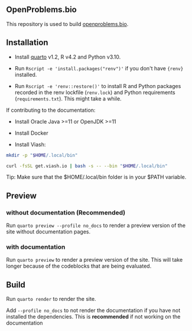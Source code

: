 ## OpenProblems.bio

This repository is used to build [openproblems.bio](https://openproblems.bio).

## Installation

* Install [quarto](https://quarto.org) v1.2, R v4.2 and Python v3.10.

* Run `Rscript -e 'install.packages("renv")'` if you don't have `{renv}` installed.

* Run `Rscript -e 'renv::restore()'` to install R and Python packages recorded in the renv lockfile (`renv.lock`) and Python requirements (`requirements.txt`).
  This might take a while.

If contributing to the documentation:

* Install Oracle Java >=11 or OpenJDK >=11

* Install Docker

* Install Viash:

```bash
mkdir -p "$HOME/.local/bin"

curl -fsSL get.viash.io | bash -s -- --bin "$HOME/.local/bin"
```

Tip: Make sure that the $HOME/.local/bin folder is in your $PATH variable.

## Preview

### without documentation (Recommended)

Run `quarto preview --profile no_docs` to render a preview version of the site without documentation pages.

### with documentation

Run `quarto preview` to render a preview version of the site. This will take longer because of the codeblocks that are being evaluated.


## Build

Run `quarto render` to render the site.

Add `--profile no_docs` to not render the documentation if you have not installed the dependencies. This is __recommended__ if not working on the documentation

